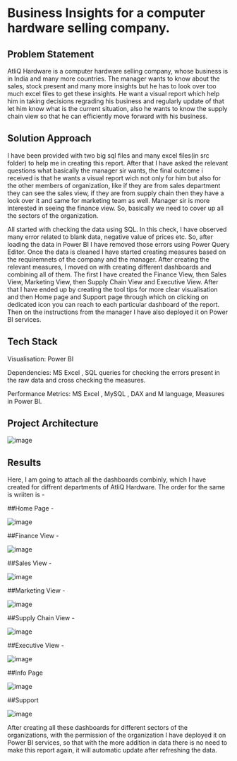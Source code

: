 # Business Insights for a computer hardware selling company.

## Problem Statement
AtliQ Hardware is a computer hardware selling company, whose business is in India and many more countries. The manager wants to know about the sales, stock present and many more insights but he has to look over too much excel files to get these insights. He want a visual report which help him in taking decisions regrading his business and regularly update of that let him know what is the current situation, also he wants to know the supply chain view so that he can efficiently move forward with his business.

## Solution Approach
I have been provided with two big sql files and many excel files(in src folder) to help me in creating this report. After that I have asked the relevant questions what basically the manager sir wants, the final outcome i received is that he wants a visual report wich not only for him but also for the other members of organization, like if they are from sales department they can see the sales view, if they are from supply chain then they have a look over it and same for marketing team as well. Manager sir is more interested in seeing the finance view. So, basically we need to cover up all the sectors of the organization. 

All started with checking the data using SQL. In this check, I have observed many error related to blank data, negative value of prices etc. So, after loading the data in Power BI I have removed those errors using Power Query Editor. Once the data is cleaned I have started creating measures based on the requiremnets of the company and the manager. After creating the relevant measures, I moved on with creating different dashboards and combining all of them. The first I have created the Finance View, then Sales View, Marketing View, then Supply Chain View and Executive View. After that I have ended up by creating the tool tips for more clear visualisation and then Home page and Support page through which on clicking on dedicated icon you can reach to each particular dashboard of the report. Then on the instructions from the manager I have also deployed it on Power BI services.  

## Tech Stack
Visualisation: Power BI

Dependencies: MS Excel , SQL queries for checking the errors present in the raw data and cross checking the measures. 

Performance Metrics: MS Excel , MySQL , DAX and M language, Measures in Power BI.

## Project Architecture

![image](https://github.com/harshvardhan0303/Business-Insights-360/assets/91109131/ec1ac792-4c0c-48ae-99d8-31590e578db0)

## Results

Here, I am going to attach all the dashboards combinly, which I have created for diffrent departments of AtliQ Hardware. The order for the same is wriiten is -

##Home Page - 

![image](https://github.com/harshvardhan0303/Business-Insights-360/assets/91109131/ccd687e2-075a-42d6-9089-c3c00ec20fa1)

##Finance View -

![image](https://github.com/harshvardhan0303/Business-Insights-360/assets/91109131/d85625a9-571b-4f38-93ac-3db794d53279)

##Sales View - 

![image](https://github.com/harshvardhan0303/Business-Insights-360/assets/91109131/48e432f5-6e1a-4350-8619-9e5e66401496)

##Marketing View -

![image](https://github.com/harshvardhan0303/Business-Insights-360/assets/91109131/e113024c-58ba-4c52-a308-927d67039a24)

##Supply Chain View -

![image](https://github.com/harshvardhan0303/Business-Insights-360/assets/91109131/db924f97-f562-4f33-8b55-638c6d6ab318)

##Executive View -

![image](https://github.com/harshvardhan0303/Business-Insights-360/assets/91109131/d4d0dead-4d77-419d-886c-b8b819187ccc)

##Info Page

![image](https://github.com/harshvardhan0303/Business-Insights-360/assets/91109131/66cd3909-0301-4eb0-9367-81812d63fd8d)

##Support

![image](https://github.com/harshvardhan0303/Business-Insights-360/assets/91109131/d294e8ba-635c-4d92-8b1c-dda561c53cc7)


After creating all these dashboards for different sectors of the organizations, with the permission of the organization I have deployed it on Power BI services, so that with the more addition in data there is no need to make this report again, it will automatic update after refreshing the data.

